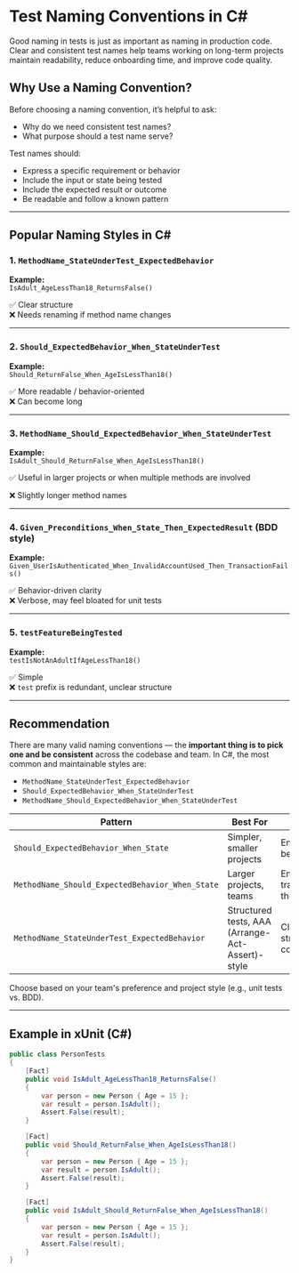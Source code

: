 # Test Naming Conventions in C#

Good naming in tests is just as important as naming in production code. Clear and consistent test names help teams working on long-term projects maintain readability, reduce onboarding time, and improve code quality.

## Why Use a Naming Convention?

Before choosing a naming convention, it’s helpful to ask:
- Why do we need consistent test names?
- What purpose should a test name serve?

Test names should:
- Express a specific requirement or behavior
- Include the input or state being tested
- Include the expected result or outcome
- Be readable and follow a known pattern

---

## Popular Naming Styles in C#

### 1. `MethodName_StateUnderTest_ExpectedBehavior`

**Example:**  
`IsAdult_AgeLessThan18_ReturnsFalse()`

✅ Clear structure  
❌ Needs renaming if method name changes

---

### 2. `Should_ExpectedBehavior_When_StateUnderTest`

**Example:**  
`Should_ReturnFalse_When_AgeIsLessThan18()`

✅ More readable / behavior-oriented  
❌ Can become long

---

### 3. `MethodName_Should_ExpectedBehavior_When_StateUnderTest`

**Example:**  
`IsAdult_Should_ReturnFalse_When_AgeIsLessThan18()`

✅ Useful in larger projects or when multiple methods are involved

❌ Slightly longer method names

---

### 4. `Given_Preconditions_When_State_Then_ExpectedResult` (BDD style)

**Example:**  
`Given_UserIsAuthenticated_When_InvalidAccountUsed_Then_TransactionFails()`

✅ Behavior-driven clarity  
❌ Verbose, may feel bloated for unit tests

---

### 5. `testFeatureBeingTested`

**Example:**  
`testIsNotAnAdultIfAgeLessThan18()`

✅ Simple  
❌ `test` prefix is redundant, unclear structure

---

## Recommendation

There are many valid naming conventions — the **important thing is to pick one and be consistent** across the codebase and team. In C#, the most common and maintainable styles are:

- `MethodName_StateUnderTest_ExpectedBehavior`  
- `Should_ExpectedBehavior_When_StateUnderTest`
- `MethodName_Should_ExpectedBehavior_When_StateUnderTest`

| Pattern                                           | Best For                 | Notes                                      |
|--------------------------------------------------|---------------------------|---------------------------------------------|
| `Should_ExpectedBehavior_When_State`             | Simpler, smaller projects | Emphasizes behavior                         |
| `MethodName_Should_ExpectedBehavior_When_State`  | Larger projects, teams     | Emphasizes traceability to the method       |
| `MethodName_StateUnderTest_ExpectedBehavior`     | Structured tests, AAA (Arrange-Act-Assert)-style | Clean and straightforward, concise format   |

Choose based on your team's preference and project style (e.g., unit tests vs. BDD).

---

## Example in xUnit (C#)

```csharp
public class PersonTests
{
    [Fact]
    public void IsAdult_AgeLessThan18_ReturnsFalse()
    {
        var person = new Person { Age = 15 };
        var result = person.IsAdult();
        Assert.False(result);
    }

    [Fact]
    public void Should_ReturnFalse_When_AgeIsLessThan18()
    {
        var person = new Person { Age = 15 };
        var result = person.IsAdult();
        Assert.False(result);
    }

    [Fact]
    public void IsAdult_Should_ReturnFalse_When_AgeIsLessThan18()
    {
        var person = new Person { Age = 15 };
        var result = person.IsAdult();
        Assert.False(result);
    }
}
